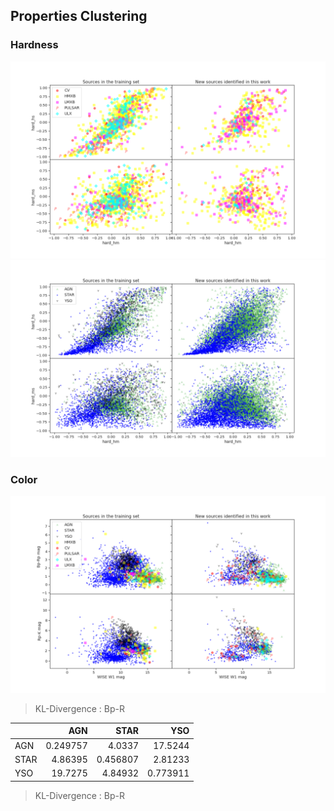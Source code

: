 ## Properties Clustering 

### Hardness
<img src= 'images/hard_minority.png'>
<img src= 'images/hard_majority.png'>

### Color

<img src= 'images/color_all.png'>





>  KL-Divergence : Bp-R

|      |       AGN |     STAR |       YSO |
|:-----|----------:|---------:|----------:|
| AGN  |  0.249757 | 4.0337   | 17.5244   |
| STAR |  4.86395  | 0.456807 |  2.81233  |
| YSO  | 19.7275   | 4.84932  |  0.773911 |



>  KL-Divergence : Bp-R